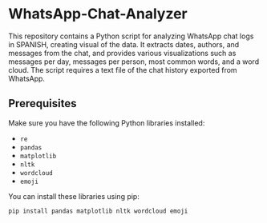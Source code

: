 # WhatsApp-Chat-Analyzer
This repository contains a Python script for analyzing WhatsApp chat logs in SPANISH, creating visual of the data. It extracts dates, authors, and messages from the chat, and provides various visualizations such as messages per day, messages per person, most common words, and a word cloud. The script requires a text file of the chat history exported from WhatsApp.

## Prerequisites

Make sure you have the following Python libraries installed:

- `re`
- `pandas`
- `matplotlib`
- `nltk`
- `wordcloud`
- `emoji`

You can install these libraries using pip:
```bash
pip install pandas matplotlib nltk wordcloud emoji
